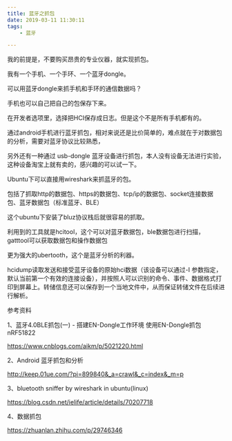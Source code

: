 ```yaml
---
title: 蓝牙之抓包
date: 2019-03-11 11:30:11
tags:
	- 蓝牙

---
```






我的前提是，不要购买昂贵的专业仪器，就实现抓包。



我有一个手机、一个手环、一个蓝牙dongle。

可以用蓝牙dongle来抓手机和手环的通信数据吗？



手机也可以自己把自己的包保存下来。

在开发者选项里，选择把HCI保存成日志。但是这个不是所有手机都有的。



通过android手机进行蓝牙抓包，相对来说还是比价简单的，难点就在于对数据包的分析，需要对蓝牙协议比较熟悉，

另外还有一种通过 usb-dongle 蓝牙设备进行抓包，本人没有设备无法进行实验，这种设备淘宝上就有卖的，感兴趣的可以试一下。



Ubuntu下可以直接用wireshark来抓蓝牙的包。



包括了抓取http的数据包、https的数据包、tcp/ip的数据包、socket连接数据包、蓝牙数据包（标准蓝牙、BLE）

这个ubuntu下安装了bluz协议栈后就很容易的抓取。

利用到的工具就是hcitool，这个可以对蓝牙数据包，ble数据包进行扫描，gatttool可以获取数据包和操作数据包

更为强大的ubertooth，这个是蓝牙分析的利器。



hcidump读取发送和接受蓝牙设备的原始hci数据（该设备可以通过-I 参数指定，默认当前第一个有效的连接设备），并按照人可以识别的命令、事件、数据格式打印到屏幕上。转储信息还可以保存到一个当地文件中，从而保证转储文件在后续进行解析。





参考资料

1、蓝牙4.0BLE抓包(一) - 搭建EN-Dongle工作环境 使用EN-Dongle抓包 nRF51822

https://www.cnblogs.com/aikm/p/5021220.html

2、Android 蓝牙抓包和分析

http://keep.01ue.com/?pi=899840&_a=crawl&_c=index&_m=p

3、bluetooth sniffer by wireshark in ubuntu(linux)

https://blog.csdn.net/ielife/article/details/70207718

4、数据抓包

https://zhuanlan.zhihu.com/p/29746346